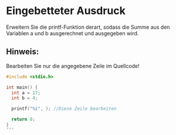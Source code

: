 # Eingebetteter Ausdruck

Erweitern Sie die printf-Funktion derart, sodass die Summe aus den Variablen a und b ausgerechnet und ausgegeben wird.

## Hinweis:
Bearbeiten Sie nur die angegebene Zeile im Quellcode!

```cpp
#include <stdio.h>

int main() {
  int a = 17;
  int b = 4;

  printf("%i", ); //Diese Zeile bearbeiten

  return 0;
}
´´´
